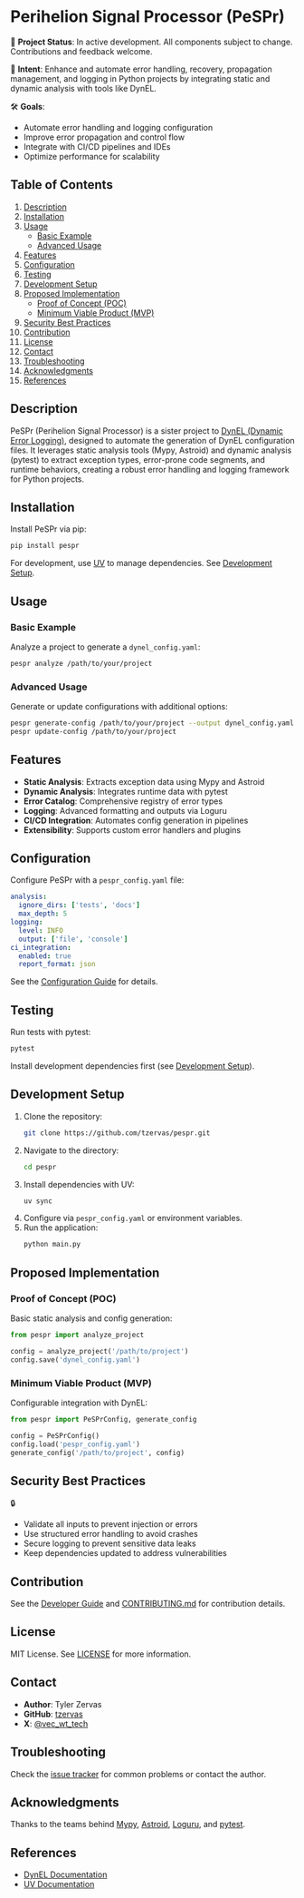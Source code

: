 # Perihelion Signal Processor (PeSPr)

🚀 **Project Status**: In active development. All components subject to change. Contributions and feedback welcome.

🎯 **Intent**: Enhance and automate error handling, recovery, propagation management, and logging in Python projects by integrating static and dynamic analysis with tools like DynEL.

🛠️ **Goals**:
- Automate error handling and logging configuration
- Improve error propagation and control flow
- Integrate with CI/CD pipelines and IDEs
- Optimize performance for scalability

## Table of Contents

1. [Description](#description)
2. [Installation](#installation)
3. [Usage](#usage)
   - [Basic Example](#basic-example)
   - [Advanced Usage](#advanced-usage)
4. [Features](#features)
5. [Configuration](#configuration)
6. [Testing](#testing)
7. [Development Setup](#development-setup)
8. [Proposed Implementation](#proposed-implementation)
   - [Proof of Concept (POC)](#proof-of-concept-poc)
   - [Minimum Viable Product (MVP)](#minimum-viable-product-mvp)
9. [Security Best Practices](#security-best-practices)
10. [Contribution](#contribution)
11. [License](#license)
12. [Contact](#contact)
13. [Troubleshooting](#troubleshooting)
14. [Acknowledgments](#acknowledgments)
15. [References](#references)

## Description

PeSPr (Perihelion Signal Processor) is a sister project to [DynEL (Dynamic Error Logging)](https://gitlab.com/DynEL/DynEL), designed to automate the generation of DynEL configuration files. It leverages static analysis tools (Mypy, Astroid) and dynamic analysis (pytest) to extract exception types, error-prone code segments, and runtime behaviors, creating a robust error handling and logging framework for Python projects.

## Installation

Install PeSPr via pip:

```bash
pip install pespr
```

For development, use [UV](https://docs.astral.sh/uv/) to manage dependencies. See [Development Setup](#development-setup).

## Usage

### Basic Example

Analyze a project to generate a `dynel_config.yaml`:

```bash
pespr analyze /path/to/your/project
```

### Advanced Usage

Generate or update configurations with additional options:

```bash
pespr generate-config /path/to/your/project --output dynel_config.yaml
pespr update-config /path/to/your/project
```

## Features

- **Static Analysis**: Extracts exception data using Mypy and Astroid
- **Dynamic Analysis**: Integrates runtime data with pytest
- **Error Catalog**: Comprehensive registry of error types
- **Logging**: Advanced formatting and outputs via Loguru
- **CI/CD Integration**: Automates config generation in pipelines
- **Extensibility**: Supports custom error handlers and plugins

## Configuration

Configure PeSPr with a `pespr_config.yaml` file:

```yaml
analysis:
  ignore_dirs: ['tests', 'docs']
  max_depth: 5
logging:
  level: INFO
  output: ['file', 'console']
ci_integration:
  enabled: true
  report_format: json
```

See the [Configuration Guide](docs/configuration.md) for details.

## Testing

Run tests with pytest:

```bash
pytest
```

Install development dependencies first (see [Development Setup](#development-setup)).

## Development Setup

1. Clone the repository:
   ```bash
   git clone https://github.com/tzervas/pespr.git
   ```
2. Navigate to the directory:
   ```bash
   cd pespr
   ```
3. Install dependencies with UV:
   ```bash
   uv sync
   ```
4. Configure via `pespr_config.yaml` or environment variables.
5. Run the application:
   ```bash
   python main.py
   ```

## Proposed Implementation

### Proof of Concept (POC)

Basic static analysis and config generation:

```python
from pespr import analyze_project

config = analyze_project('/path/to/project')
config.save('dynel_config.yaml')
```

### Minimum Viable Product (MVP)

Configurable integration with DynEL:

```python
from pespr import PeSPrConfig, generate_config

config = PeSPrConfig()
config.load('pespr_config.yaml')
generate_config('/path/to/project', config)
```

## Security Best Practices

🔒
- Validate all inputs to prevent injection or errors
- Use structured error handling to avoid crashes
- Secure logging to prevent sensitive data leaks
- Keep dependencies updated to address vulnerabilities

## Contribution

See the [Developer Guide](docs/devel-docs/developer_guide.md) and [CONTRIBUTING.md](CONTRIBUTING.md) for contribution details.

## License

MIT License. See [LICENSE](LICENSE) for more information.

## Contact

- **Author**: Tyler Zervas
- **GitHub**: [tzervas](https://github.com/tzervas)
- **X**: [@vec_wt_tech](https://x.com/vec_wt_tech)

## Troubleshooting

Check the [issue tracker](https://github.com/tzervas/pespr/issues) for common problems or contact the author.

## Acknowledgments

Thanks to the teams behind [Mypy](https://github.com/python/mypy), [Astroid](https://github.com/PyCQA/astroid), [Loguru](https://github.com/Delgan/loguru), and [pytest](https://github.com/pytest-dev/pytest).

## References

- [DynEL Documentation](https://gitlab.com/DynEL/DynEL)
- [UV Documentation](https://docs.astral.sh/uv/)
